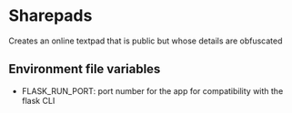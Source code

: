 # Sharepads

Creates an online textpad that is public but whose details are obfuscated

## Environment file variables

* FLASK_RUN_PORT: port number for the app for compatibility with the flask CLI
